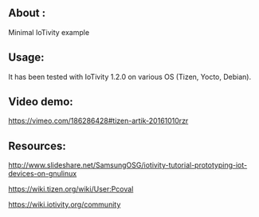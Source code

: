 ## About : ##

Minimal IoTivity example


## Usage: ##

It has been tested with IoTivity 1.2.0
on various OS (Tizen, Yocto, Debian).


## Video demo: ##

https://vimeo.com/186286428#tizen-artik-20161010rzr


## Resources: ##

http://www.slideshare.net/SamsungOSG/iotivity-tutorial-prototyping-iot-devices-on-gnulinux

https://wiki.tizen.org/wiki/User:Pcoval

https://wiki.iotivity.org/community

